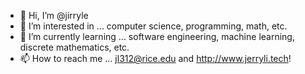 - 👋 Hi, I’m @jirryle
- 👀 I’m interested in ... computer science, programming, math, etc.
- 🌱 I’m currently learning ... software engineering, machine learning, discrete mathematics, etc.
- 📫 How to reach me ... jl312@rice.edu and http://www.jerryli.tech!

<!---
jirryle/jirryle is a ✨ special ✨ repository because its `README.md` (this file) appears on your GitHub profile.
You can click the Preview link to take a look at your changes.
--->
